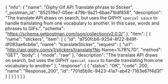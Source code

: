 {
  "info": {
    "name": "Giphy Gif API Translate phrase to Sticker",
    "_postman_id": "852519e7-05ee-479b-9a21-6bae71bdf858",
    "description": "The translate API draws on search, but uses the GIPHY `special sauce` to handle translating from one vocabulary to another. In this case, words and phrases to GIFs.",
    "schema": "https://schema.getpostman.com/json/collection/v2.0.0/"
  },
  "item": [
    {
      "name": "stickers",
      "item": [
        {
          "id": "a750fcb6-9254-4f22-849f-df083ae6cb6e",
          "name": "translateSticker",
          "request": {
            "url": "http://api.giphy.com/v1/stickers/translate?No Name=%7B%7D",
            "method": "GET",
            "body": {
              "mode": "raw"
            },
            "description": "The translate API draws on search, but uses the GIPHY `special sauce` to handle translating from one vocabulary to another"
          },
          "response": [
            {
              "status": "OK",
              "code": 200,
              "name": "Response_200",
              "id": "701d5b9c-9423-41a7-ab42-7163e67f4d3f"
            }
          ]
        }
      ]
    }
  ]
}